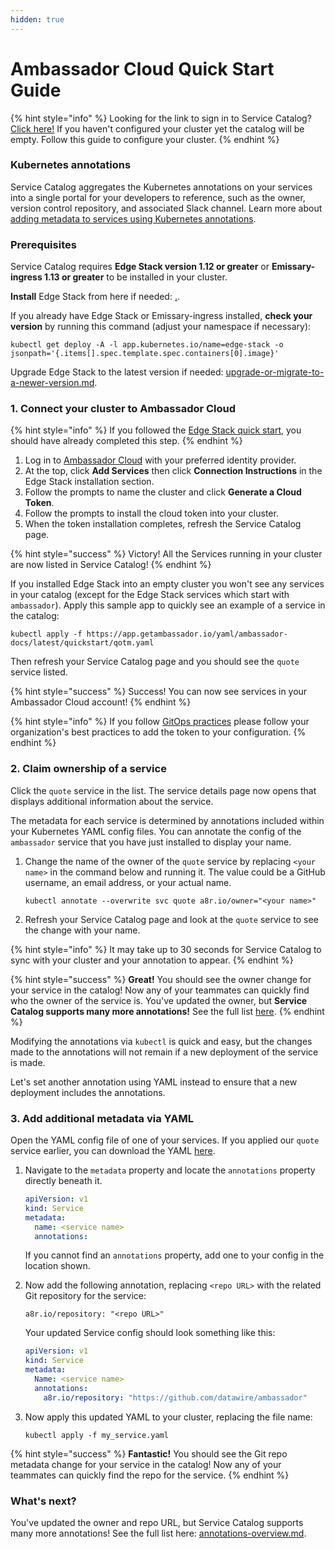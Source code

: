 ```yaml
---
hidden: true
---
```


# Ambassador Cloud Quick Start Guide

{% hint style="info" %}
Looking for the link to sign in to Service Catalog? [Click here!](https://app.getambassador.io/cloud/) If you haven't configured your cluster yet the catalog will be empty. Follow this guide to configure your cluster.
{% endhint %}

### Kubernetes annotations

Service Catalog aggregates the Kubernetes annotations on your services into a single portal for your developers to reference, such as the owner, version control repository, and associated Slack channel. Learn more about [adding metadata to services using Kubernetes annotations](annotations-overview.md).

### Prerequisites

Service Catalog requires **Edge Stack version 1.12 or greater** or **Emissary-ingress 1.13 or greater** to be installed in your cluster.

**Install** Edge Stack from here if needed: [.](./ "mention").

If you already have Edge Stack or Emissary-ingress installed, **check your version** by running this command (adjust your namespace if necessary):

```
kubectl get deploy -A -l app.kubernetes.io/name=edge-stack -o jsonpath='{.items[].spec.template.spec.containers[0].image}'
```

Upgrade Edge Stack to the latest version if needed: [upgrade-or-migrate-to-a-newer-version.md](installation-and-updates/upgrade-or-migrate-to-a-newer-version.md "mention").

### 1. Connect your cluster to Ambassador Cloud

{% hint style="info" %}
If you followed the [Edge Stack quick start](./), you should have already completed this step.
{% endhint %}

1. Log in to [Ambassador Cloud](https://app.getambassador.io/cloud/) with your preferred identity provider.
2. At the top, click **Add Services** then click **Connection Instructions** in the Edge Stack installation section.
3. Follow the prompts to name the cluster and click **Generate a Cloud Token**.
4. Follow the prompts to install the cloud token into your cluster.
5. When the token installation completes, refresh the Service Catalog page.

{% hint style="success" %}
Victory! All the Services running in your cluster are now listed in Service Catalog!
{% endhint %}

If you installed Edge Stack into an empty cluster you won't see any services in your catalog (except for the Edge Stack services which start with `ambassador`). Apply this sample app to quickly see an example of a service in the catalog:

```
kubectl apply -f https://app.getambassador.io/yaml/ambassador-docs/latest/quickstart/qotm.yaml
```

Then refresh your Service Catalog page and you should see the `quote` service listed.

{% hint style="success" %}
Success! You can now see services in your Ambassador Cloud account!
{% endhint %}

{% hint style="info" %}
If you follow [GitOps practices](core-concepts/the-ambassador-operating-model-gitops-and-continuous-delivery.md) please follow your organization's best practices to add the token to your configuration.
{% endhint %}

### 2. Claim ownership of a service

Click the `quote` service in the list. The service details page now opens that displays additional information about the service.

The metadata for each service is determined by annotations included within your Kubernetes YAML config files. You can annotate the config of the `ambassador` service that you have just installed to display your name.

1.  Change the name of the owner of the `quote` service by replacing `<your name>` in the command below and running it. The value could be a GitHub username, an email address, or your actual name.

    ```
    kubectl annotate --overwrite svc quote a8r.io/owner="<your name>"
    ```
2. Refresh your Service Catalog page and look at the `quote` service to see the change with your name.

{% hint style="info" %}
It may take up to 30 seconds for Service Catalog to sync with your cluster and your annotation to appear.
{% endhint %}

{% hint style="success" %}
**Great!** You should see the owner change for your service in the catalog! Now any of your teammates can quickly find who the owner of the service is. You've updated the owner, but **Service Catalog supports many more annotations!** See the full list [here](annotations-overview.md).
{% endhint %}

Modifying the annotations via `kubectl` is quick and easy, but the changes made to the annotations will not remain if a new deployment of the service is made.

Let's set another annotation using YAML instead to ensure that a new deployment includes the annotations.

### 3. Add additional metadata via YAML

Open the YAML config file of one of your services. If you applied our `quote` service earlier, you can download the YAML [here](https://app.getambassador.io/yaml/ambassador-docs/latest/quickstart/qotm.yaml).

1.  Navigate to the `metadata` property and locate the `annotations` property directly beneath it.

    ```yaml
    apiVersion: v1
    kind: Service
    metadata:
      name: <service name>
      annotations:
    ```

    If you cannot find an `annotations` property, add one to your config in the location shown.
2.  Now add the following annotation, replacing `<repo URL>` with the related Git repository for the service:

    `a8r.io/repository: "<repo URL>"`

    Your updated Service config should look something like this:

    ```yaml
    apiVersion: v1
    kind: Service
    metadata:
      Name: <service name>
      annotations:
        a8r.io/repository: "https://github.com/datawire/ambassador"
    ```
3.  Now apply this updated YAML to your cluster, replacing the file name:

    ```
    kubectl apply -f my_service.yaml
    ```

{% hint style="success" %}
**Fantastic!** You should see the Git repo metadata change for your service in the catalog! Now any of your teammates can quickly find the repo for the service.
{% endhint %}

### &#x20;What's next?

You've updated the owner and repo URL, but Service Catalog supports many more annotations! See the full list here: [annotations-overview.md](annotations-overview.md "mention").
